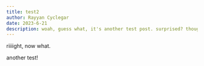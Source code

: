 ```yaml
---
title: test2
author: Rayyan Cyclegar
date: 2023-6-21
description: woah, guess what, it's another test post. surprised? thought so, it doesn't get much better than this.
---
```


riiiight, now what.

another test!
